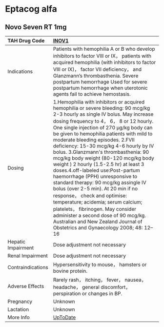 # Eptacog alfa

## Novo Seven RT 1mg

| TAH Drug Code      | [INOV1](https://www.tahsda.org.tw/drugs/hissearch.php?drug_code=INOV1)                                                                                                                                                                                                                                                                                                                                                                                                                                                                                                                                                                                                                                                                                                                                                                                        |
|:-------------------|:--------------------------------------------------------------------------------------------------------------------------------------------------------------------------------------------------------------------------------------------------------------------------------------------------------------------------------------------------------------------------------------------------------------------------------------------------------------------------------------------------------------------------------------------------------------------------------------------------------------------------------------------------------------------------------------------------------------------------------------------------------------------------------------------------------------------------------------------------------------|
| Indications        | Patients with hemophilia A or B who develop inhibitors to factor VIII or IX， patients with acquired hemophilia (with inhibitors to factor VIII or IX)， factor VII deficiency， and Glanzmann’s thrombasthenia. Severe postpartum hemorrhage Used for severe postpartum hemorrhage when uterotonic agents fail to achieve hemostasis.                                                                                                                                                                                                                                                                                                                                                                                                                                                                                                                        |
| Dosing             | 1.Hemophilia with inhibitors or acquired hemophilia or severe bleeding: 90 mcg/kg 2-3 hourly as single IV bolus. May increase dosing frequency to 4， 6， 8 or 12 hourly. One single injection of 270 μg/kg body can be given to hemophilia patients with mild to moderate bleeding episodes. 2.FVII deficiency: 15-30 mcg/kg 4-6 hourly by IV bolus. 3.Glanzmann's thrombasthenia: 90 mcg/kg body weight (80-120 mcg/kg body weight ) 2 hourly (1.5-2.5 hr) at least 3 doses.4.off-labeled use:Post-partum haemorrhage (PPH) unresponsive to standard therapy: 90 mcg/kg assingle IV bolus (over 2-5 min). At 20 min if no response， check and optimise: temperature; acidemia; serum calcium; platelets， fibrinogen. May consider administer a second dose of 90 mcg/kg. Australian and New Zealand Journal of Obstetrics and Gynaecology 2008; 48: 12–16 |
| Hepatic Impairment | Dose adjustment not necessary                                                                                                                                                                                                                                                                                                                                                                                                                                                                                                                                                                                                                                                                                                                                                                                                                                 |
| Renal Impairment   | Dose adjustment not necessary                                                                                                                                                                                                                                                                                                                                                                                                                                                                                                                                                                                                                                                                                                                                                                                                                                 |
| Contraindications  | Hypersensitivity to mouse， hamsters or bovine protein.                                                                                                                                                                                                                                                                                                                                                                                                                                                                                                                                                                                                                                                                                                                                                                                                       |
| Adverse Effects    | Rarely rash， itching， fever， nausea， headache， general discomfort， perspiration or changes in BP.                                                                                                                                                                                                                                                                                                                                                                                                                                                                                                                                                                                                                                                                                                                                                       |
| Pregnancy          | Unknown                                                                                                                                                                                                                                                                                                                                                                                                                                                                                                                                                                                                                                                                                                                                                                                                                                                       |
| Lactation          | Unknown                                                                                                                                                                                                                                                                                                                                                                                                                                                                                                                                                                                                                                                                                                                                                                                                                                                       |
| More Info          | [UpToDate](https://www.uptodate.com/contents/factor-viia-activated-recombinant-human-drug-information)                                                                                                                                                                                                                                                                                                                                                                                                                                                                                                                                                                                                                                                                                                                                                        |

